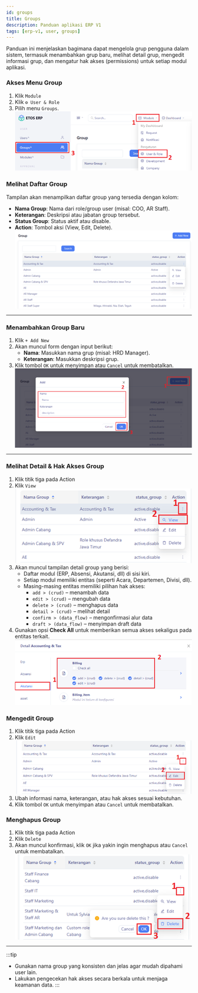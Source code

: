```yaml
---
id: groups
title: Groups
description: Panduan aplikasi ERP V1
tags: [erp-v1, user, groups]
---
```


Panduan ini menjelaskan bagimana dapat mengelola grup pengguna dalam sistem, termasuk menambahkan grup baru, melihat detail grup, mengedit informasi grup, dan mengatur hak akses (permissions) untuk setiap modul aplikasi.

### Akses Menu Group

1. Klik `Module`
2. Klik `⚙ User & Role`
3. Pilih menu `Groups`.
![Groups](../img/groups.png)

### Melihat Daftar Group

Tampilan akan menampilkan daftar group yang tersedia dengan kolom:
- **Nama Group**: Nama dari role/group user (misal: COO, AR Staff).
- **Keterangan**: Deskripsi atau jabatan group tersebut.
- **Status Group**: Status aktif atau disable.
- **Action**: Tombol aksi (View, Edit, Delete).
![Groups](../img/list-group.png)
---

### Menambahkan Group Baru

1. Klik `+ Add New`
2. Akan muncul form dengan input berikut:
   - **Nama**: Masukkan nama grup (misal: HRD Manager).
   - **Keterangan**: Masukkan deskripsi grup.
3. Klik tombol `OK` untuk menyimpan atau `Cancel` untuk membatalkan.
![Groups](../img/add-group.png)
---

### Melihat Detail & Hak Akses Group

1. Klik titik tiga pada Action
2. Klik `View`<br/>
![Groups](../img/view-group.png)
3. Akan muncul tampilan detail group yang berisi:
   - Daftar modul (ERP, Absensi, Akutansi, dll) di sisi kiri.
   - Setiap modul memiliki entitas (seperti Acara, Departemen, Divisi, dll).
   - Masing-masing entitas memiliki pilihan hak akses:
     - `add > (crud)` – menambah data
     - `edit > (crud)` – mengubah data
     - `delete > (crud)` – menghapus data
     - `detail > (crud)` – melihat detail
     - `confirm > (data_flow)` – mengonfirmasi alur data
     - `draft > (data_flow)` – menyimpan draft data
3. Gunakan opsi **Check All** untuk memberikan semua akses sekaligus pada entitas terkait.
![Groups](../img/akses.png)

### Mengedit Group

1. Klik titik tiga pada Action
2. Klik `Edit`<br/>
![Groups](../img/edit-group.png)
3. Ubah informasi nama, keterangan, atau hak akses sesuai kebutuhan.
4. Klik tombol `OK` untuk menyimpan atau `Cancel` untuk membatalkan.

### Menghapus Group

1. Klik titik tiga pada Action
2. Klik `Delete`
3. Akan muncul konfirmasi, klik `OK` jika yakin ingin menghapus atau `Cancel` untuk membatalkan.
![Groups](../img/delete.png)
---

:::tip
- Gunakan nama group yang konsisten dan jelas agar mudah dipahami user lain.
- Lakukan pengecekan hak akses secara berkala untuk menjaga keamanan data.
:::